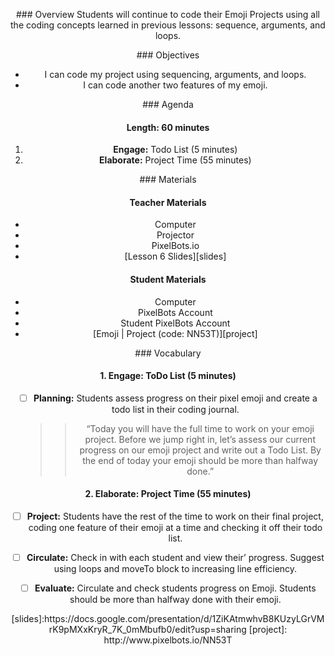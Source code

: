 <header title='Project Time Continued' subtitle='Emoji: Lesson 6'/>

<notable>

<iconp src='/icons/activity.png'>### Overview</iconp>
Students will continue to code their Emoji Projects using all the coding concepts learned in previous lessons: sequence, arguments, and loops.



<iconp src='/icons/objectives.png'>### Objectives</iconp>
- I can code my project using sequencing, arguments, and loops.
- I can code another two features of my emoji.



<iconp src='/icons/agenda.png'>### Agenda</iconp>

#### Length: 60 minutes

1. **Engage:** Todo List (5 minutes)
1. **Elaborate:** Project Time (55 minutes)

<note>

<iconp src='/icons/materials.png'>### Materials</iconp>

#### Teacher Materials
- Computer
- Projector
- PixelBots.io
- [Lesson 6 Slides][slides]


#### Student Materials
- Computer
- PixelBots Account
- Student PixelBots Account
- [Emoji | Project (code: NN53T)][project]




<iconp src='/icons/vocab.png'>### Vocabulary</iconp>


</note>
<pagebreak/>

#### 1. Engage: ToDo List (5 minutes)

- [ ] **Planning:** Students assess progress on their pixel emoji and create a todo list in their coding journal.
  >> “Today you will have the full time to work on your emoji project. Before we jump right in, let’s assess our current progress on our emoji project and write out a Todo List. By the end of today your emoji should be more than halfway done.”


#### 2. Elaborate: Project Time (55 minutes)

- [ ] **Project:** Students have the rest of the time to work on their final project, coding one feature of their emoji at a time and checking it off their todo list.

- [ ] **Circulate:** Check in with each student and view their’ progress. Suggest using loops and moveTo block to increasing line efficiency.

- [ ] **Evaluate:** Circulate and check students progress on Emoji. Students should be more than halfway done with their emoji.



</notable>
[slides]:https://docs.google.com/presentation/d/1ZiKAtmwhvB8KUzyLGrVMrK9pMXxKryR_7K_0mMbufb0/edit?usp=sharing
[project]: http://www.pixelbots.io/NN53T
